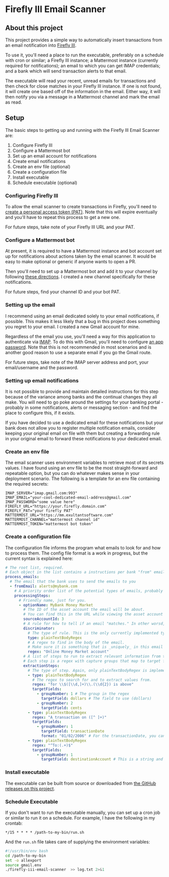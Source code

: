 # Firefly III Email Scanner

## About this project

This project provides a simple way to automatically insert transactions from an
email notification into [Firefly III](https://www.firefly-iii.org/).

To use it, you'll need a place to run the executable, preferably on a schedule
with cron or similar; a Firefly III instance; a Mattermost instance (currently
required for notifications); an email to which you can get IMAP credentials; and
a bank which will send transaction alerts to that email.

The executable will read your recent, unread emails for transactions and then
check for close matches in your Firefly III instance. If one is not found, it
will create one based off of the information in the email. Either way, it will
then notify you via a message in a Mattermost channel and mark the email as
read.

## Setup

The basic steps to getting up and running with the Firefly III Email Scanner
are:

1. Configure Firefly III
2. Configure a Mattermost bot
3. Set up an email account for notifications
4. Create email notifications
5. Create an env file (optional)
6. Create a configuration file
7. Install executable
8. Schedule executable (optional)

### Configuring Firefly III

To allow the email scanner to create transactions in Firefly, you'll need to
[create a personal access token (PAT)](https://docs.firefly-iii.org/how-to/firefly-iii/features/api/#personal-access-tokens).
Note that this will expire eventually and you'll have to repeat this process to
get a new one.

For future steps, take note of your Firefly III URL and your PAT.

### Configure a Mattermost bot

At present, it is required to have a Mattermost instance and bot account set up
for notifications about actions taken by the email scanner. It would be easy to
make optional or generic if anyone wants to open a PR.

Then you'll need to set up a Mattermost bot and add it to your channel by
following
[these directions](https://developers.mattermost.com/integrate/reference/bot-accounts/).
I created a new channel specifically for these notifications.

For future steps, find your channel ID and your bot PAT.

### Setting up the email

I recommend using an email dedicated solely to your email notifications, if
possible. This makes it less likely that a bug in this project does something
you regret to your email. I created a new Gmail account for mine.

Regardless of the email you use, you'll need a way for this application to
authenticate via
[IMAP](https://en.wikipedia.org/wiki/Internet_Message_Access_Protocol). To do
this with Gmail, you'll need to configure
[an app password](https://support.google.com/mail/answer/185833?hl=en). Note
that this is not recommended in most scenarios and is another good reason to use
a separate email if you go the Gmail route.

For future steps, take note of the IMAP server address and port, your
email/username and the password.

### Setting up email notifications

It is not possible to provide and maintain detailed instructions for this step
because of the variance among banks and the continual changes they all make. You
will need to go poke around the settings for your banking portal - probably in
some notifications, alerts or messaging section - and find the place to
configure this, if it exists.

If you have decided to use a dedicated email for these notifications but your
bank does not allow you to register multiple notification emails, consider
keeping your original email on file with them but creating a forwarding rule in
your original email to forward these notifications to your dedicated email.

### Create an env file

The email scanner uses environment variables to retrieve most of its secrets
values. I have found using an env file to be the most straight-forward and
repeatable option, but you can do whatever makes sense in your deployment
scenario. The following is a template for an env file containing the required
secrets:

```env
IMAP_SERVER="imap.gmail.com:993"
IMAP_EMAIL="your-cool-dedicated-email-address@gmail.com"
IMAP_PASSWORD="some value here"
FIREFLY_URL="https://your.firefly.domain.com"
FIREFLY_PAT="your firefly PAT"
MATTERMOST_URL="https://mm.exultantsoftware.com"
MATTERMOST_CHANNEL="mattermost channel id"
MATTERMOST_TOKEN="mattermost bot token"
```

### Create a configuration file

The configuration file informs the program what emails to look for and how to
process them. The config file format is a work in progress, but the current
syntax is explained here:

```yaml
# The root list, required.
# Each object in the list contains a instructions per bank "from" email
process_emails:
  # The email that the bank uses to send the emails to you
  - fromEmail: alerts@mybank.com
    # A priority order list of the potential types of emails, probably one per account.
    processingSteps:
      # Friendly name, just for you.
      - optionName: MyBank Money Market
        # The ID of the asset account the email will be about.
        # You can find this in the URL while viewing the asset account in Firefly
        sourceAccountId: 3
        # A rule for how to tell if an email "matches." In other worsd, for the given from email, if this regex matches, this is the rule to use.
        discriminator:
          # The type of rule. This is the only currently implemented type.
          type: plainTextBodyRegex
          # A regex to find in the body of the email.
          # Make sure it is something that is _uniquely_ in this email type (e.g. last 4 of the account number, the text "new transaction", etc)
          regex: "Online Money Market account"
        # A list of steps to run to extract relevant information from the email.
        # Each step is a regex with capture groups that map to target fields (one of dollars, cents, transactionDate, destinationAccount)
        extractionSteps:
          # The type of step. Again, only plainTextBodyRegex is implemented.
          - type: plainTextBodyRegex
            # The regex to search for and to extract values from.
            regex: "for \\$([\\d,]+)\\.(\\d{2}) is above"
            targetFields:
              - groupNumber: 1 # The group in the regex
                targetField: dollars # The field to use (dollars)
              - groupNumber: 2
                targetField: cents
          - type: plainTextBodyRegex
            regex: "A transaction on ([^ ]+)"
            targetFields:
              - groupNumber: 1
                targetField: transactionDate
                format: "01/02/2006" # For the transactionDate, you can provide a Go date format string for parsing.
          - type: plainTextBodyRegex
            regex: "^To:(.+)$"
            targetFields:
              - groupNumber: 1
                targetField: destinationAccount # This is a string and will be fuzzy matched against existing expense accounts for a best guess.
```

### Install executable

The executable can be built from source or downloaded from
[the GitHub releases on this project](https://github.com/kennethac/firefly-iii-email-scanner/releases).

### Schedule Executable

If you don't want to run the executable manually, you can set up a cron job or
similar to run it on a schedule. For example, I have the following in my
crontab:

```
*/15 * * * * /path-to-my-bin/run.sh
```

And the `run.sh` file takes care of supplying the environment variables:

```bash
#!/usr/bin/env bash
cd /path-to-my-bin
set -o allexport
source gmail.env
./firefly-iii-email-scanner  >> log.txt 2>&1
```
